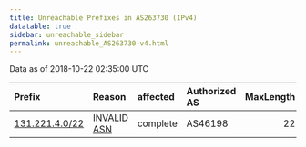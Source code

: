 ```yaml
---
title: Unreachable Prefixes in AS263730 (IPv4)
datatable: true
sidebar: unreachable_sidebar
permalink: unreachable_AS263730-v4.html
---
```


Data as of 2018-10-22 02:35:00 UTC


<div class="datatable-begin"></div>

| Prefix                                                 | Reason                                                                                                 | affected   | Authorized AS   |   MaxLength | Anchor                                         |   unreachable /24s |
|:-------------------------------------------------------|:-------------------------------------------------------------------------------------------------------|:-----------|:----------------|------------:|:-----------------------------------------------|-------------------:|
| [131.221.4.0/22](https://stat.ripe.net/131.221.4.0/22) | [INVALID ASN](https://rpki-validator.ripe.net/announcement-preview?asn=AS263730&prefix=131.221.4.0/22) | complete   | AS46198         |          22 | [LACNIC](unreachable_LACNIC_RPKI_Root-v4.html) |                  4 |

<div class="datatable-end"></div>
